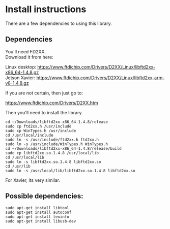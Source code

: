 # Install instructions
There are a few dependencies to using this library. 
## Dependencies
You'll need FD2XX.  
Download it from here:

Linux desktop:
https://www.ftdichip.com/Drivers/D2XX/Linux/libftd2xx-x86_64-1.4.8.gz  
Jetson Xavier:
https://www.ftdichip.com/Drivers/D2XX/Linux/libftd2xx-arm-v8-1.4.8.gz 

If you are not certain, then just go to:  

https://www.ftdichip.com/Drivers/D2XX.htm

Then you'll need to install the library. 

```
cd ~/Downloads/libftd2xx-x86_64-1.4.8/release 
sudo cp ftd2xx.h /usr/include  
sudo cp WinTypes.h /usr/include  
cd /usr/local/include  
sudo ln -s /usr/include/ftd2xx.h ftd2xx.h
sudo ln -s /usr/include/WinTypes.h WinTypes.h
cd ~/Downloads/libftd2xx-x86_64-1.4.8/release/build
sudo cp libftd2xx.so.1.4.8 /usr/local/lib
cd /usr/local/lib
sudo ln -s libftd2xx.so.1.4.8 libftd2xx.so
cd /usr/lib
sudo ln -s /usr/local/lib/libftd2xx.so.1.4.8 libftd2xx.so
```
For Xavier, its very similar.


## Possible dependencies:

```
sudo apt-get install libtool
sudo apt-get install autoconf
sudo apt-get install texinfo
sudo apt-get install libusb-dev
```
